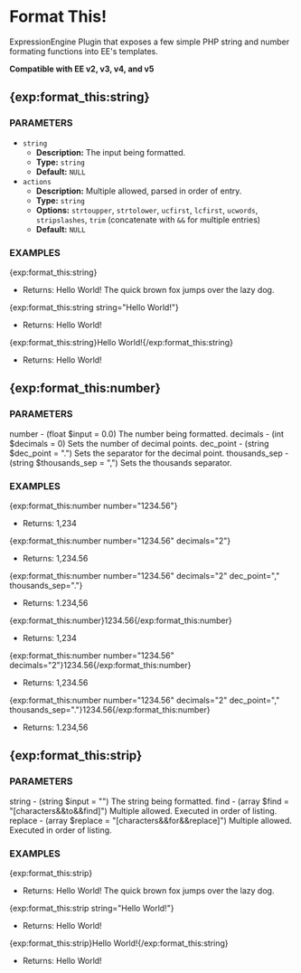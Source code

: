 # Format This!
ExpressionEngine Plugin that exposes a few simple PHP string and number formating functions into EE's templates.

**Compatible with EE v2, v3, v4, and v5**

## {exp:format_this:string}

### PARAMETERS
- `string`
  - **Description:** The input being formatted.
  - **Type:** `string`
  - **Default:** `NULL`
- `actions`
  - **Description:** Multiple allowed, parsed in order of entry.
  - **Type:** `string`
  - **Options:** `strtoupper`, `strtolower`, `ucfirst`, `lcfirst`, `ucwords`, `stripslashes`, `trim` (concatenate with `&&` for multiple entries)
  - **Default:** `NULL`

### EXAMPLES
{exp:format_this:string}
- Returns: Hello World! The quick brown fox jumps over the lazy dog.

{exp:format_this:string string="Hello World!"}
- Returns: Hello World!

{exp:format_this:string}Hello World!{/exp:format_this:string}
- Returns: Hello World!


## {exp:format_this:number}

### PARAMETERS
number - (float $input = 0.0) The number being formatted.
decimals - (int $decimals = 0) Sets the number of decimal points.
dec_point - (string $dec_point = ".") Sets the separator for the decimal point.
thousands_sep - (string $thousands_sep = ",") Sets the thousands separator.

### EXAMPLES
{exp:format_this:number number="1234.56"}
- Returns: 1,234

{exp:format_this:number number="1234.56" decimals="2"}
- Returns: 1,234.56

{exp:format_this:number number="1234.56" decimals="2" dec_point="," thousands_sep="."}
- Returns: 1.234,56

{exp:format_this:number}1234.56{/exp:format_this:number}
- Returns: 1,234

{exp:format_this:number number="1234.56" decimals="2"}1234.56{/exp:format_this:number}
- Returns: 1,234.56

{exp:format_this:number number="1234.56" decimals="2" dec_point="," thousands_sep="."}1234.56{/exp:format_this:number}
- Returns: 1.234,56


## {exp:format_this:strip}

### PARAMETERS
string - (string $input = "") The string being formatted.
find - (array $find = "[characters&&to&&find]") Multiple allowed. Executed in order of listing.
replace - (array $replace = "[characters&&for&&replace]") Multiple allowed. Executed in order of listing.

### EXAMPLES
{exp:format_this:strip}
- Returns: Hello World! The quick brown fox jumps over the lazy dog.

{exp:format_this:strip string="Hello World!"}
- Returns: Hello World!

{exp:format_this:strip}Hello World!{/exp:format_this:string}
- Returns: Hello World!
